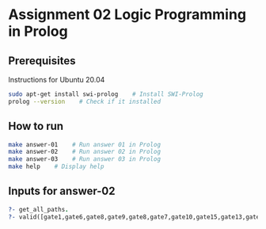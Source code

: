 # Assignment 02 Logic Programming in Prolog
## Prerequisites
Instructions for Ubuntu 20.04
```bash
sudo apt-get install swi-prolog    # Install SWI-Prolog
prolog --version    # Check if it installed
```
## How to run
```bash
make answer-01    # Run answer 01 in Prolog
make answer-02    # Run answer 02 in Prolog
make answer-03    # Run answer 03 in Prolog
make help    # Display help
```

## Inputs for answer-02
```prolog
?- get_all_paths.
?- valid([gate1,gate6,gate8,gate9,gate8,gate7,gate10,gate15,gate13,gate14,gate18,gate17]).
```